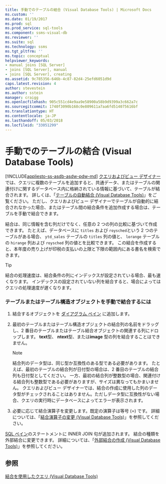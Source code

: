 ```yaml
---
title: 手動でのテーブルの結合 (Visual Database Tools) | Microsoft Docs
ms.custom: ''
ms.date: 01/19/2017
ms.prod: sql
ms.prod_service: sql-tools
ms.component: ssms-visual-db
ms.reviewer: ''
ms.suite: sql
ms.technology: ssms
ms.tgt_pltfrm: ''
ms.topic: conceptual
helpviewer_keywords:
- manual joins [SQL Server]
- joins [SQL Server], manual
- joins [SQL Server], creating
ms.assetid: 9c785356-646b-4c87-82d4-25efd6051d9d
caps.latest.revision: 4
author: stevestein
ms.author: sstein
manager: craigg
ms.openlocfilehash: 905c551cd4e9aa9e58900a58b9d9399a3c662a7c
ms.sourcegitcommit: 1740f3090b168c0e809611a7aa6fd514075616bf
ms.translationtype: HT
ms.contentlocale: ja-JP
ms.lasthandoff: 05/03/2018
ms.locfileid: "33051299"
---
```

# <a name="join-tables-manually-visual-database-tools"></a>手動でのテーブルの結合 (Visual Database Tools)
[!INCLUDE[appliesto-ss-asdb-asdw-pdw-md](../../includes/appliesto-ss-asdb-asdw-pdw-md.md)]
[クエリおよびビュー デザイナー](../../ssms/visual-db-tools/query-and-view-designer-tools-visual-database-tools.md) では、クエリに複数のテーブルを追加すると、共通データ、またはテーブルの関連付けに関するデータベース内に格納されている情報に基づいて、テーブルが結合されます。 詳しくは、「[テーブルの自動結合 (Visual Database Tools)](../../ssms/visual-db-tools/join-tables-automatically-visual-database-tools.md)」をご覧ください。 ただし、クエリおよびビュー デザイナーでテーブルが自動的に結合されなかった場合、またはテーブル間の結合条件を追加作成する場合は、テーブルを手動で結合できます。  
  
結合は、同じ情報を含む列だけでなく、任意の 2 つの列の比較に基づいて作成できます。 たとえば、データベースに `titles` および `roysched`という 2 つのテーブルがある場合、 `ytd_sales` テーブルの `titles` 列の値と、 `lorange` テーブルの `hirange` 列および `roysched` 列の値とを比較できます。 この結合を作成すると、本年度の売り上げが印税の支払いの上限と下限の範囲内にある書名を検索できます。  
  
> [!TIP]  
> 結合の処理速度は、結合条件の列にインデックスが設定されている場合、最も速くなります。 インデックスの設定されていない列を結合すると、場合によってはクエリの処理速度が遅くなります。  
  
### <a name="to-manually-join-tables-or-table-structured-objects"></a>テーブルまたはテーブル構造オブジェクトを手動で結合するには  
  
1.  結合するオブジェクトを [ダイアグラム ペイン](../../ssms/visual-db-tools/diagram-pane-visual-database-tools.md) に追加します。  
  
2.  最初のテーブルまたはテーブル構造オブジェクトの結合列の名前をドラッグし、2 番目のテーブルまたはテーブル結合オブジェクトの関連する列にドロップします。 **text**型、 **ntext**型、または**image** 型の列を結合することはできません。  
  
    > [!NOTE]  
    > 結合列のデータ型は、同じ型か互換性のある型である必要があります。 たとえば、最初のテーブルの結合列が日付型の場合は、2 番目のテーブルの結合列も日付型としてください。 一方、最初の結合列が整数型の場合、関連付ける結合列も整数型である必要がありますが、サイズは異なってもかまいません。 クエリおよびビュー デザイナーでは、結合の作成に使用した列のデータ型がチェックされることはありません。ただしデータ型に互換性がない場合、クエリの実行時にデータベースによってエラーが表示されます。  
  
3.  必要に応じて結合演算子を変更します。既定の演算子は等号 (=) です。 詳細については、「[結合演算子の変更 (Visual Database Tools)](../../ssms/visual-db-tools/modify-join-operators-visual-database-tools.md)」を参照してください。  
  
[SQL ペイン](../../ssms/visual-db-tools/sql-pane-visual-database-tools.md)のステートメントに INNER JOIN 句が追加されます。 結合の種類を外部結合に変更できます。 詳細については、「[外部結合の作成 (Visual Database Tools)](../../ssms/visual-db-tools/create-outer-joins-visual-database-tools.md)」を参照してください。  
  
## <a name="see-also"></a>参照  
[結合を使用したクエリ (Visual Database Tools)](../../ssms/visual-db-tools/query-with-joins-visual-database-tools.md)  
  
